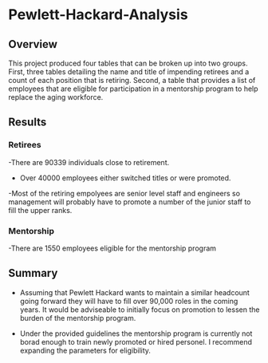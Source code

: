 # Pewlett-Hackard-Analysis

## Overview

This project produced four tables that can be broken up into two groups.
First, three tables detailing the name and title of impending retirees and a count of each position that is retiring.
Second, a table that provides a list of employees that are eligible for participation in a mentorship program to help replace the aging workforce.

## Results

### Retirees
	
-There are 90339 individuals close to retirement.

- Over 40000 employees either switched titles or were promoted.

-Most of the retiring empolyees are senior level staff and engineers so management will probably have to promote a number of the junior staff to fill the upper ranks.
	
### Mentorship

-There are 1550 employees eligible for the mentorship program


## Summary

 - Assuming that Pewlett Hackard wants to maintain a similar headcount going forward they will have to fill over 90,000 roles in the coming years. It would be adviseable to initially focus on promotion to lessen the burden of the mentorship program.

- Under the provided guidelines the mentorship program is currently not borad enough to train newly promoted or hired personel. I recommend expanding the parameters for eligibility.
